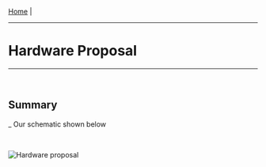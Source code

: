 [Home](https://team307.github.io/) | 

---
# Hardware Proposal
---

<br/>

## Summary

_ Our schematic shown below

<br/>

![Hardware proposal](https://user-images.githubusercontent.com/122499832/221630965-3e4ceec1-c1fe-45eb-baf8-05caca0964b6.PNG)
